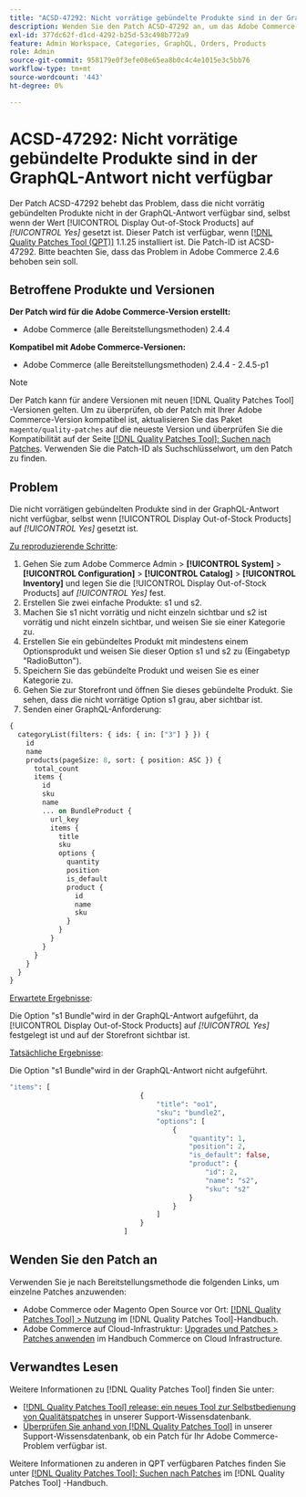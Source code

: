```yaml
---
title: "ACSD-47292: Nicht vorrätige gebündelte Produkte sind in der GraphQL-Antwort nicht verfügbar"
description: Wenden Sie den Patch ACSD-47292 an, um das Adobe Commerce-Problem zu beheben, bei dem die nicht vorrätigen gebündelten Produkte nicht in der GraphQL-Antwort verfügbar sind, selbst wenn "Nicht vorrätige Produkte anzeigen"auf "Ja"eingestellt ist.
exl-id: 377dc62f-d1cd-4292-b25d-53c498b772a9
feature: Admin Workspace, Categories, GraphQL, Orders, Products
role: Admin
source-git-commit: 958179e0f3efe08e65ea8b0c4c4e1015e3c5bb76
workflow-type: tm+mt
source-wordcount: '443'
ht-degree: 0%

---
```


# ACSD-47292: Nicht vorrätige gebündelte Produkte sind in der GraphQL-Antwort nicht verfügbar

Der Patch ACSD-47292 behebt das Problem, dass die nicht vorrätig gebündelten Produkte nicht in der GraphQL-Antwort verfügbar sind, selbst wenn der Wert [!UICONTROL Display Out-of-Stock Products] auf *[!UICONTROL Yes]* gesetzt ist. Dieser Patch ist verfügbar, wenn [[!DNL Quality Patches Tool (QPT)]](/help/announcements/adobe-commerce-announcements/magento-quality-patches-released-new-tool-to-self-serve-quality-patches.md) 1.1.25 installiert ist. Die Patch-ID ist ACSD-47292. Bitte beachten Sie, dass das Problem in Adobe Commerce 2.4.6 behoben sein soll.

## Betroffene Produkte und Versionen

**Der Patch wird für die Adobe Commerce-Version erstellt:**

* Adobe Commerce (alle Bereitstellungsmethoden) 2.4.4

**Kompatibel mit Adobe Commerce-Versionen:**

* Adobe Commerce (alle Bereitstellungsmethoden) 2.4.4 - 2.4.5-p1

>[!NOTE]
>
>Der Patch kann für andere Versionen mit neuen [!DNL Quality Patches Tool] -Versionen gelten. Um zu überprüfen, ob der Patch mit Ihrer Adobe Commerce-Version kompatibel ist, aktualisieren Sie das Paket `magento/quality-patches` auf die neueste Version und überprüfen Sie die Kompatibilität auf der Seite [[!DNL Quality Patches Tool]: Suchen nach Patches](https://experienceleague.adobe.com/tools/commerce-quality-patches/index.html). Verwenden Sie die Patch-ID als Suchschlüsselwort, um den Patch zu finden.

## Problem

Die nicht vorrätigen gebündelten Produkte sind in der GraphQL-Antwort nicht verfügbar, selbst wenn [!UICONTROL Display Out-of-Stock Products] auf *[!UICONTROL Yes]* gesetzt ist.

<u>Zu reproduzierende Schritte</u>:

1. Gehen Sie zum Adobe Commerce Admin > **[!UICONTROL System]** > **[!UICONTROL Configuration]** > **[!UICONTROL Catalog]** > **[!UICONTROL Inventory]** und legen Sie die [!UICONTROL Display Out-of-Stock Products] auf *[!UICONTROL Yes]* fest.
1. Erstellen Sie zwei einfache Produkte: s1 und s2.
1. Machen Sie s1 nicht vorrätig und nicht einzeln sichtbar und s2 ist vorrätig und nicht einzeln sichtbar, und weisen Sie sie einer Kategorie zu.
1. Erstellen Sie ein gebündeltes Produkt mit mindestens einem Optionsprodukt und weisen Sie dieser Option s1 und s2 zu (Eingabetyp &quot;RadioButton&quot;).
1. Speichern Sie das gebündelte Produkt und weisen Sie es einer Kategorie zu.
1. Gehen Sie zur Storefront und öffnen Sie dieses gebündelte Produkt. Sie sehen, dass die nicht vorrätige Option s1 grau, aber sichtbar ist.
1. Senden einer GraphQL-Anforderung:

```GraphQL
{
  categoryList(filters: { ids: { in: ["3"] } }) {
    id
    name
    products(pageSize: 8, sort: { position: ASC }) {
      total_count
      items {
        id
        sku
        name
        ... on BundleProduct {
          url_key
          items {
            title
            sku
            options {
              quantity
              position
              is_default
              product {
                id
                name
                sku
              }
            }
          }
        }
      }
    }
  }
}
```

<u>Erwartete Ergebnisse</u>:

Die Option &quot;s1 Bundle&quot;wird in der GraphQL-Antwort aufgeführt, da [!UICONTROL Display Out-of-Stock Products] auf *[!UICONTROL Yes]* festgelegt ist und auf der Storefront sichtbar ist.

<u>Tatsächliche Ergebnisse</u>:

Die Option &quot;s1 Bundle&quot;wird in der GraphQL-Antwort nicht aufgeführt.

```GraphQL
"items": [
                                {
                                    "title": "oo1",
                                    "sku": "bundle2",
                                    "options": [
                                        {
                                            "quantity": 1,
                                            "position": 2,
                                            "is_default": false,
                                            "product": {
                                                "id": 2,
                                                "name": "s2",
                                                "sku": "s2"
                                            }
                                        }
                                    ]
                                }
                            ]
```

## Wenden Sie den Patch an

Verwenden Sie je nach Bereitstellungsmethode die folgenden Links, um einzelne Patches anzuwenden:

* Adobe Commerce oder Magento Open Source vor Ort: [[!DNL Quality Patches Tool] > Nutzung](https://experienceleague.adobe.com/docs/commerce-operations/tools/quality-patches-tool/usage.html) im [!DNL Quality Patches Tool]-Handbuch.
* Adobe Commerce auf Cloud-Infrastruktur: [Upgrades und Patches > Patches anwenden](https://experienceleague.adobe.com/docs/commerce-cloud-service/user-guide/develop/upgrade/apply-patches.html) im Handbuch Commerce on Cloud Infrastructure.

## Verwandtes Lesen

Weitere Informationen zu [!DNL Quality Patches Tool] finden Sie unter:

* [[!DNL Quality Patches Tool] release: ein neues Tool zur Selbstbedienung von Qualitätspatches](/help/announcements/adobe-commerce-announcements/magento-quality-patches-released-new-tool-to-self-serve-quality-patches.md) in unserer Support-Wissensdatenbank.
* [Überprüfen Sie anhand von  [!DNL Quality Patches Tool]](/help/support-tools/patches-available-in-qpt-tool/check-patch-for-magento-issue-with-magento-quality-patches.md) in unserer Support-Wissensdatenbank, ob ein Patch für Ihr Adobe Commerce-Problem verfügbar ist.

Weitere Informationen zu anderen in QPT verfügbaren Patches finden Sie unter [[!DNL Quality Patches Tool]: Suchen nach Patches](https://experienceleague.adobe.com/tools/commerce-quality-patches/index.html) im [!DNL Quality Patches Tool] -Handbuch.
